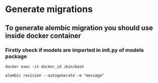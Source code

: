 # Generate migrations

## To generate alembic migration you should use inside docker container

### Firstly check if models are imported in **init**.py of models package

`docker exec -it docker_id /bin/bash`

`alembic revision --autogenerate -m "message"`
